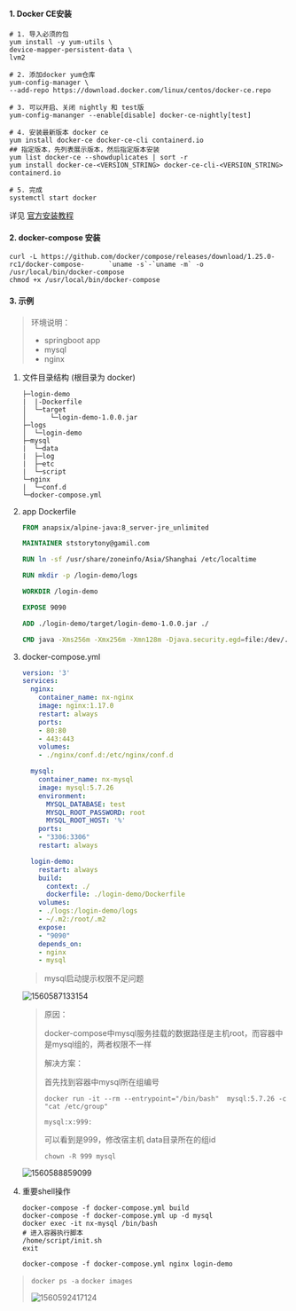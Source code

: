 #### 1. Docker CE安装

~~~~shell
# 1. 导入必须的包
yum install -y yum-utils \
device-mapper-persistent-data \
lvm2
  
# 2. 添加docker yum仓库
yum-config-manager \
--add-repo https://download.docker.com/linux/centos/docker-ce.repo

# 3. 可以开启、关闭 nightly 和 test版
yum-config-mananger --enable[disable] docker-ce-nightly[test] 

# 4. 安装最新版本 docker ce
yum install docker-ce docker-ce-cli containerd.io
## 指定版本，先列表展示版本，然后指定版本安装
yum list docker-ce --showduplicates | sort -r
yum install docker-ce-<VERSION_STRING> docker-ce-cli-<VERSION_STRING> containerd.io

# 5. 完成
systemctl start docker
~~~~

详见  [官方安装教程](https://docs.docker.com/install/linux/docker-ce/centos/)

#### 2. docker-compose 安装

~~~~shell
curl -L https://github.com/docker/compose/releases/download/1.25.0-rc1/docker-compose-      `uname -s`-`uname -m` -o /usr/local/bin/docker-compose
chmod +x /usr/local/bin/docker-compose
~~~~

#### 3. 示例

> 环境说明：
>
> * springboot app
> * mysql
> * nginx

1. 文件目录结构 (根目录为 docker)

   ~~~~shell
   ├─login-demo
   |  |-Dockerfile
   │  └─target
   │      └─login-demo-1.0.0.jar
   ├─logs
   │  └─login-demo
   ├─mysql
   |  └─data
   |  ├─log
   |  ├─etc
   |  └─script
   └─nginx
   |  └─conf.d
   └─docker-compose.yml
   ~~~~

2. app Dockerfile

   ~~~dockerfile
   FROM anapsix/alpine-java:8_server-jre_unlimited
   
   MAINTAINER ststorytony@gamil.com
   
   RUN ln -sf /usr/share/zoneinfo/Asia/Shanghai /etc/localtime
   
   RUN mkdir -p /login-demo/logs
   
   WORKDIR /login-demo
   
   EXPOSE 9090
   
   ADD ./login-demo/target/login-demo-1.0.0.jar ./
   
   CMD java -Xms256m -Xmx256m -Xmn128m -Djava.security.egd=file:/dev/./urandom -jar login-demo-1.0.0.jar
   ~~~

3. docker-compose.yml

   ~~~~yaml
   version: '3'
   services:
     nginx:
       container_name: nx-nginx
       image: nginx:1.17.0
       restart: always
       ports:
       - 80:80
       - 443:443
       volumes:
       - ./nginx/conf.d:/etc/nginx/conf.d
   
     mysql:
       container_name: nx-mysql
       image: mysql:5.7.26
       environment:
         MYSQL_DATABASE: test
         MYSQL_ROOT_PASSWORD: root
         MYSQL_ROOT_HOST: '%'
       ports:
       - "3306:3306"
       restart: always
   
     login-demo:
       restart: always
       build:
         context: ./
         dockerfile: ./login-demo/Dockerfile
       volumes:
       - ./logs:/login-demo/logs
       - ~/.m2:/root/.m2
       expose:
       - "9090"
       depends_on:
       - nginx
       - mysql
   ~~~~

   >mysql启动提示权限不足问题

   ![1560587133154](https://s2.ax1x.com/2019/06/15/VoK7w9.png)

   >原因：
   >
   >docker-compose中mysql服务挂载的数据路径是主机root，而容器中是mysql组的，两者权限不一样
   >
   >解决方案：
   >
   >首先找到容器中mysql所在组编号
   >
   >`docker run -it --rm --entrypoint="/bin/bash"  mysql:5.7.26 -c "cat /etc/group"`
   >
   >`mysql:x:999:`
   >
   >可以看到是999，修改宿主机 data目录所在的组id
   >
   >`chown -R 999 mysql`

   ![1560588859099](https://s2.ax1x.com/2019/06/15/VoKOW6.png)

4. 重要shell操作

   ~~~~shell
   docker-compose -f docker-compose.yml build
   docker-compose -f docker-compose.yml up -d mysql
   docker exec -it nx-mysql /bin/bash
   # 进入容器执行脚本
   /home/script/init.sh
   exit
   
   docker-compose -f docker-compose.yml nginx login-demo
   ~~~~

>`docker ps -a`   `docker images`
>
>![1560592417124](https://s2.ax1x.com/2019/06/15/VoKzOe.png)